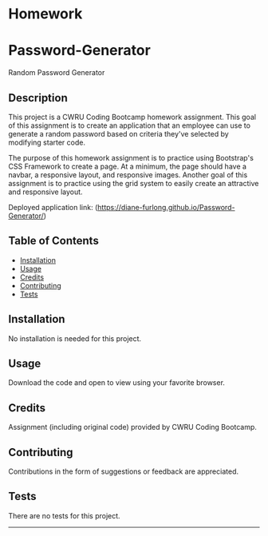 # Homework


# Password-Generator
Random Password Generator


## Description 

This project is a CWRU Coding Bootcamp homework assignment. This goal of this assignment is to create an application that an employee can use to generate a random password based on criteria they've selected by modifying starter code.

The purpose of this homework assignment is to practice using Bootstrap's CSS Framework to create a page. At a minimum, the page should have a navbar, a responsive layout, and responsive images. Another goal of this assignment is to practice using the grid system to easily create an attractive and responsive layout. 


Deployed application link: (https://diane-furlong.github.io/Password-Generator/)


## Table of Contents


* [Installation](#installation)
* [Usage](#usage)
* [Credits](#credits)
* [Contributing](#contributing)
* [Tests](#tests)


## Installation

No installation is needed for this project.


## Usage 

Download the code and open to view using your favorite browser.


## Credits

Assignment (including original code) provided by CWRU Coding Bootcamp.


## Contributing

Contributions in the form of suggestions or feedback are appreciated.

## Tests

There are no tests for this project.

---
